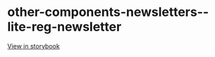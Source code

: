 # other-components-newsletters--lite-reg-newsletter

[View in storybook](https://raw.githack.com/Independent-Digital-News-and-Media-Ltd/indy-pwamp-sb/PR-1375-sb/index.html?path=/story/other-components-newsletters--lite-reg-newsletter)